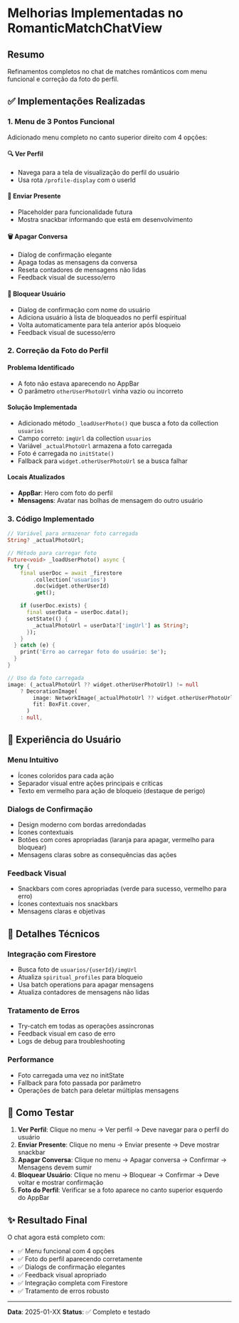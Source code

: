 # Melhorias Implementadas no RomanticMatchChatView

## Resumo
Refinamentos completos no chat de matches românticos com menu funcional e correção da foto do perfil.

## ✅ Implementações Realizadas

### 1. Menu de 3 Pontos Funcional
Adicionado menu completo no canto superior direito com 4 opções:

#### 🔍 Ver Perfil
- Navega para a tela de visualização do perfil do usuário
- Usa rota `/profile-display` com o userId

#### 🎁 Enviar Presente
- Placeholder para funcionalidade futura
- Mostra snackbar informando que está em desenvolvimento

#### 🗑️ Apagar Conversa
- Dialog de confirmação elegante
- Apaga todas as mensagens da conversa
- Reseta contadores de mensagens não lidas
- Feedback visual de sucesso/erro

#### 🚫 Bloquear Usuário
- Dialog de confirmação com nome do usuário
- Adiciona usuário à lista de bloqueados no perfil espiritual
- Volta automaticamente para tela anterior após bloqueio
- Feedback visual de sucesso/erro

### 2. Correção da Foto do Perfil

#### Problema Identificado
- A foto não estava aparecendo no AppBar
- O parâmetro `otherUserPhotoUrl` vinha vazio ou incorreto

#### Solução Implementada
- Adicionado método `_loadUserPhoto()` que busca a foto da collection `usuarios`
- Campo correto: `imgUrl` da collection `usuarios`
- Variável `_actualPhotoUrl` armazena a foto carregada
- Foto é carregada no `initState()`
- Fallback para `widget.otherUserPhotoUrl` se a busca falhar

#### Locais Atualizados
- **AppBar**: Hero com foto do perfil
- **Mensagens**: Avatar nas bolhas de mensagem do outro usuário

### 3. Código Implementado

```dart
// Variável para armazenar foto carregada
String? _actualPhotoUrl;

// Método para carregar foto
Future<void> _loadUserPhoto() async {
  try {
    final userDoc = await _firestore
        .collection('usuarios')
        .doc(widget.otherUserId)
        .get();

    if (userDoc.exists) {
      final userData = userDoc.data();
      setState(() {
        _actualPhotoUrl = userData?['imgUrl'] as String?;
      });
    }
  } catch (e) {
    print('Erro ao carregar foto do usuário: $e');
  }
}

// Uso da foto carregada
image: (_actualPhotoUrl ?? widget.otherUserPhotoUrl) != null
    ? DecorationImage(
        image: NetworkImage(_actualPhotoUrl ?? widget.otherUserPhotoUrl!),
        fit: BoxFit.cover,
      )
    : null,
```

## 🎨 Experiência do Usuário

### Menu Intuitivo
- Ícones coloridos para cada ação
- Separador visual entre ações principais e críticas
- Texto em vermelho para ação de bloqueio (destaque de perigo)

### Dialogs de Confirmação
- Design moderno com bordas arredondadas
- Ícones contextuais
- Botões com cores apropriadas (laranja para apagar, vermelho para bloquear)
- Mensagens claras sobre as consequências das ações

### Feedback Visual
- Snackbars com cores apropriadas (verde para sucesso, vermelho para erro)
- Ícones contextuais nos snackbars
- Mensagens claras e objetivas

## 🔧 Detalhes Técnicos

### Integração com Firestore
- Busca foto de `usuarios/{userId}/imgUrl`
- Atualiza `spiritual_profiles` para bloqueio
- Usa batch operations para apagar mensagens
- Atualiza contadores de mensagens não lidas

### Tratamento de Erros
- Try-catch em todas as operações assíncronas
- Feedback visual em caso de erro
- Logs de debug para troubleshooting

### Performance
- Foto carregada uma vez no initState
- Fallback para foto passada por parâmetro
- Operações de batch para deletar múltiplas mensagens

## 📱 Como Testar

1. **Ver Perfil**: Clique no menu → Ver perfil → Deve navegar para o perfil do usuário
2. **Enviar Presente**: Clique no menu → Enviar presente → Deve mostrar snackbar
3. **Apagar Conversa**: Clique no menu → Apagar conversa → Confirmar → Mensagens devem sumir
4. **Bloquear Usuário**: Clique no menu → Bloquear → Confirmar → Deve voltar e mostrar confirmação
5. **Foto do Perfil**: Verificar se a foto aparece no canto superior esquerdo do AppBar

## ✨ Resultado Final

O chat agora está completo com:
- ✅ Menu funcional com 4 opções
- ✅ Foto do perfil aparecendo corretamente
- ✅ Dialogs de confirmação elegantes
- ✅ Feedback visual apropriado
- ✅ Integração completa com Firestore
- ✅ Tratamento de erros robusto

---

**Data**: 2025-01-XX
**Status**: ✅ Completo e testado
